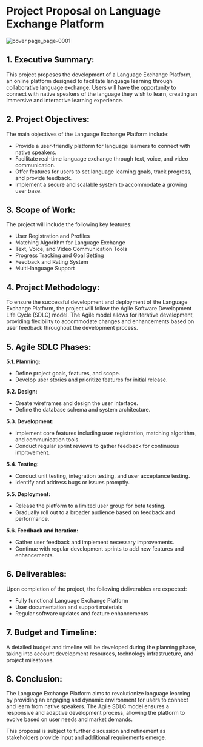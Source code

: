 # Project Proposal on Language Exchange Platform

![cover page_page-0001](https://github.com/prantodebnath/Language-Exchange-Platform/assets/157202254/e5115768-3b67-444c-8095-f00c6825731f)

## 1. Executive Summary:
This project proposes the development of a Language Exchange Platform, an online platform designed to facilitate language learning through collaborative language exchange. Users will have the opportunity to connect with native speakers of the language they wish to learn, creating an immersive and interactive learning experience.

## 2. Project Objectives:
The main objectives of the Language Exchange Platform include:
* Provide a user-friendly platform for language learners to connect with native speakers.
* Facilitate real-time language exchange through text, voice, and video communication.
* Offer features for users to set language learning goals, track progress, and provide feedback.
* Implement a secure and scalable system to accommodate a growing user base.

## 3. Scope of Work:
The project will include the following key features:
* User Registration and Profiles
* Matching Algorithm for Language Exchange
* Text, Voice, and Video Communication Tools
* Progress Tracking and Goal Setting
* Feedback and Rating System
* Multi-language Support

## 4. Project Methodology:
To ensure the successful development and deployment of the Language Exchange Platform, the project will follow the Agile Software Development Life Cycle (SDLC) model. The Agile model allows for iterative development, providing flexibility to accommodate changes and enhancements based on user feedback throughout the development process.

## 5. Agile SDLC Phases:

**5.1. Planning:**
* Define project goals, features, and scope.
* Develop user stories and prioritize features for initial release.

**5.2. Design:**
* Create wireframes and design the user interface.
* Define the database schema and system architecture.
  
**5.3. Development:**
* Implement core features including user registration, matching algorithm, and communication tools.
* Conduct regular sprint reviews to gather feedback for continuous improvement.

**5.4. Testing:**
* Conduct unit testing, integration testing, and user acceptance testing.
* Identify and address bugs or issues promptly.

**5.5. Deployment:**
* Release the platform to a limited user group for beta testing.
* Gradually roll out to a broader audience based on feedback and performance.

**5.6. Feedback and Iteration:**
* Gather user feedback and implement necessary improvements.
* Continue with regular development sprints to add new features and enhancements.
  
## 6. Deliverables:

Upon completion of the project, the following deliverables are expected:

* Fully functional Language Exchange Platform
* User documentation and support materials
* Regular software updates and feature enhancements

## 7. Budget and Timeline:

A detailed budget and timeline will be developed during the planning phase, taking into account development resources, technology infrastructure, and project milestones.

## 8. Conclusion:

The Language Exchange Platform aims to revolutionize language learning by providing an engaging and dynamic environment for users to connect and learn from native speakers. The Agile SDLC model ensures a responsive and adaptive development process, allowing the platform to evolve based on user needs and market demands.

This proposal is subject to further discussion and refinement as stakeholders provide input and additional requirements emerge.
